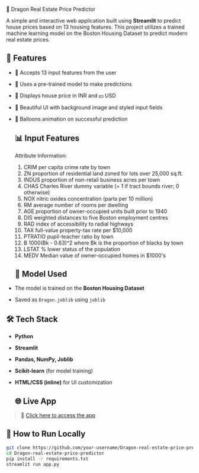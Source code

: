 🐉 Dragon Real Estate Price Predictor

A simple and interactive web application built using **Streamlit** to predict house prices based on 13 housing features. This project utilizes a trained machine learning model on the Boston Housing Dataset to predict modern real estate prices.

   ## 🚀 Features

- 🔢 Accepts 13 input features from the user
- 🧠 Uses a pre-trained model to make predictions
- 💸 Displays house price in INR and 💵 USD
- 🎨 Beautiful UI with background image and styled input fields
- 🎈 Balloons animation on successful prediction


   ## 📊 Input Features
   Attribute Information:

    1. CRIM      per capita crime rate by town
    2. ZN        proportion of residential land zoned for lots over 
                 25,000 sq.ft.
    3. INDUS     proportion of non-retail business acres per town
    4. CHAS      Charles River dummy variable (= 1 if tract bounds 
                 river; 0 otherwise)
    5. NOX       nitric oxides concentration (parts per 10 million)
    6. RM        average number of rooms per dwelling
    7. AGE       proportion of owner-occupied units built prior to 1940
    8. DIS       weighted distances to five Boston employment centres
    9. RAD       index of accessibility to radial highways
    10. TAX      full-value property-tax rate per $10,000
    11. PTRATIO  pupil-teacher ratio by town
    12. B        1000(Bk - 0.63)^2 where Bk is the proportion of blacks 
                 by town
    13. LSTAT    % lower status of the population
    14. MEDV     Median value of owner-occupied homes in $1000's
 
  ## 🧠 Model Used

- The model is trained on the **Boston Housing Dataset**
- Saved as `Dragon.joblib` using `joblib`



## 🛠️ Tech Stack

- **Python**
- **Streamlit**
- **Pandas, NumPy, Joblib**
- **Scikit-learn** (for model training)
- **HTML/CSS (inline)** for UI customization

  ## 🌐 Live App

> 🔗 [Click here to access the app](https://dragon-real-estate-price-predictor-8fjabvxuqj3qpjdqtaqxk9.streamlit.app/)  


## 🧾 How to Run Locally

```bash
git clone https://github.com/your-username/Dragon-real-estate-price-predictor.git
cd Dragon-real-estate-price-predictor
pip install -r requirements.txt
streamlit run app.py

    
